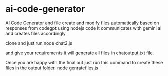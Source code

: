 # ai-code-generator
AI Code Generator and file create and modify files automatically based on responses from codegpt using nodejs code
It communicates with gemini ai and creates files accordingly

clone and just run 
node chat2.js

and give your requirements it will generate all files in chatoutput.txt file.

Once you are happy with the final out just run this command to create these files in the output folder.
node genratefiles.js